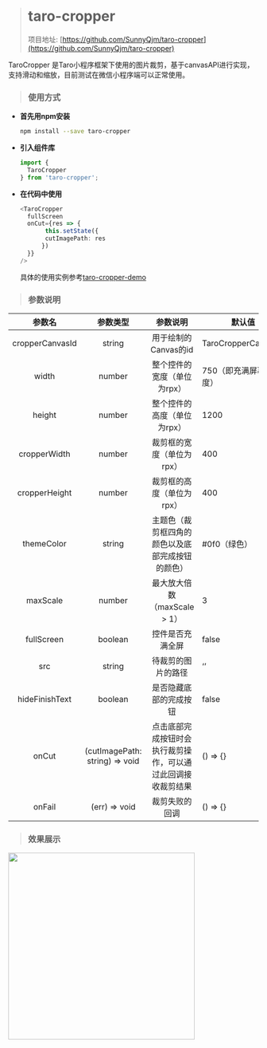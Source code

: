 > # taro-cropper
>
> 项目地址: [https://github.com/SunnyQjm/taro-cropper](https://github.com/SunnyQjm/taro-cropper)

TaroCropper 是Taro小程序框架下使用的图片裁剪，基于canvasAPI进行实现，支持滑动和缩放，目前测试在微信小程序端可以正常使用。

> ### 使用方式

- **首先用npm安装**

  ```bash
  npm install --save taro-cropper
  ```

- **引入组件库**

  ```typescript
  import {
    TaroCropper
  } from 'taro-cropper';
  ```

- **在代码中使用**

  ```typescript
  <TaroCropper
    fullScreen
    onCut={res => {
         this.setState({
         cutImagePath: res
        })
    }}
  />
  ```

  具体的使用实例参考[taro-cropper-demo](<https://github.com/SunnyQjm/taro-cropper/blob/master/src/pages/index/index.tsx>)

> ### 参数说明

|     参数名      |            参数类型            |                           参数说明                           | 默认值                |
| :-------------: | :----------------------------: | :----------------------------------------------------------: | --------------------- |
| cropperCanvasId |             string             |                     用于绘制的Canvas的id                     | TaroCropperCanvasId   |
|      width      |             number             |                 整个控件的宽度（单位为rpx）                  | 750（即充满屏幕宽度） |
|     height      |             number             |                 整个控件的高度（单位为rpx）                  | 1200                  |
|  cropperWidth   |             number             |                  裁剪框的宽度（单位为rpx）                   | 400                   |
|  cropperHeight  |             number             |                  裁剪框的高度（单位为rpx）                   | 400                   |
|   themeColor    |             string             |       主题色（裁剪框四角的颜色以及底部完成按钮的颜色）       | #0f0（绿色）          |
|    maxScale     |             number             |                 最大放大倍数（maxScale > 1）                 | 3                     |
|   fullScreen    |            boolean             |                       控件是否充满全屏                       | false                 |
|       src       |             string             |                      待裁剪的图片的路径                      | ‘’                    |
| hideFinishText  |            boolean             |                    是否隐藏底部的完成按钮                    | false                 |
|      onCut      | (cutImagePath: string) => void | 点击底部完成按钮时会执行裁剪操作，可以通过此回调接收裁剪结果 | () => {}              |
|     onFail      |         (err) => void          |                        裁剪失败的回调                        | () => {}              |

> ### 效果展示

<img src="https://raw.githubusercontent.com/SunnyQjm/taro-cropper/master/document/demo1.png" width="375"/>
